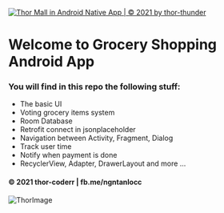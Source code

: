 [![Thor Mall in Android Native App | © 2021 by thor-thunder](https://github.com/thor-coderr/thor-mall/actions/workflows/ThorMall.yml/badge.svg)](https://github.com/thor-coderr/thor-mall/actions/workflows/ThorMall.yml)
# Welcome to Grocery Shopping Android App

### You will find in this repo the following stuff:
* The basic UI
* Voting grocery items system
* Room Database
* Retrofit connect in jsonplaceholder
* Navigation between Activity, Fragment, Dialog
* Track user time
* Notify when payment is done
* RecyclerView, Adapter, DrawerLayout and more ...

#### © 2021 thor-coderr | fb.me/ngntanlocc

![ThorImage](https://github.com/thor-coderr/thor-mall/blob/main/thorimg.jpg)
